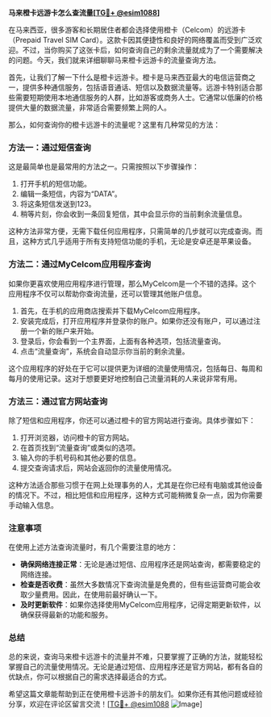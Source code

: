 **马来橙卡远游卡怎么查流量[[TG💪+ @esim1088](https://t.me/s/esim1088)]**

在马来西亚，很多游客和长期居住者都会选择使用橙卡（Celcom）的远游卡（Prepaid Travel SIM Card）。这款卡因其便捷性和良好的网络覆盖而受到广泛欢迎。不过，当你购买了这张卡后，如何查询自己的剩余流量就成为了一个需要解决的问题。今天，我们就来详细聊聊马来橙卡远游卡的流量查询方法。

首先，让我们了解一下什么是橙卡远游卡。橙卡是马来西亚最大的电信运营商之一，提供多种通信服务，包括语音通话、短信以及数据流量等。远游卡特别适合那些需要短期使用本地通信服务的人群，比如游客或商务人士。它通常以低廉的价格提供大量的数据流量，非常适合需要频繁上网的人。

那么，如何查询你的橙卡远游卡的流量呢？这里有几种常见的方法：

### 方法一：通过短信查询

这是最简单也是最常用的方法之一。只需按照以下步骤操作：

1. 打开手机的短信功能。
2. 编辑一条短信，内容为“DATA”。
3. 将这条短信发送到123。
4. 稍等片刻，你会收到一条回复短信，其中会显示你的当前剩余流量信息。

这种方法非常方便，无需下载任何应用程序，只需简单的几步就可以完成查询。而且，这种方式几乎适用于所有支持短信功能的手机，无论是安卓还是苹果设备。

### 方法二：通过MyCelcom应用程序查询

如果你更喜欢使用应用程序进行管理，那么MyCelcom是一个不错的选择。这个应用程序不仅可以帮助你查询流量，还可以管理其他账户信息。

1. 首先，在手机的应用商店搜索并下载MyCelcom应用程序。
2. 安装完成后，打开应用程序并登录你的账户。如果你还没有账户，可以通过注册一个新的账户来开始。
3. 登录后，你会看到一个主界面，上面有各种选项，包括流量查询。
4. 点击“流量查询”，系统会自动显示你当前的剩余流量。

这个应用程序的好处在于它可以提供更为详细的流量使用情况，包括每日、每周和每月的使用记录。这对于想要更好地控制自己流量消耗的人来说非常有用。

### 方法三：通过官方网站查询

除了短信和应用程序，你还可以通过橙卡的官方网站进行查询。具体步骤如下：

1. 打开浏览器，访问橙卡的官方网站。
2. 在首页找到“流量查询”或类似的选项。
3. 输入你的手机号码和其他必要的信息。
4. 提交查询请求后，网站会返回你的流量使用情况。

这种方法适合那些习惯于在网上处理事务的人，尤其是在你已经有电脑或其他设备的情况下。不过，相比短信和应用程序，这种方式可能稍微复杂一点，因为你需要手动输入信息。

### 注意事项

在使用上述方法查询流量时，有几个需要注意的地方：

- **确保网络连接正常**：无论是通过短信、应用程序还是网站查询，都需要稳定的网络连接。
- **检查是否收费**：虽然大多数情况下查询流量是免费的，但有些运营商可能会收取少量费用。因此，在使用前最好确认一下。
- **及时更新软件**：如果你选择使用MyCelcom应用程序，记得定期更新软件，以确保获得最新的功能和服务。

### 总结

总的来说，查询马来橙卡远游卡的流量并不难，只要掌握了正确的方法，就能轻松掌握自己的流量使用情况。无论是通过短信、应用程序还是官方网站，都有各自的优缺点，你可以根据自己的需求选择最适合的方式。

希望这篇文章能帮助到正在使用橙卡远游卡的朋友们。如果你还有其他问题或经验分享，欢迎在评论区留言交流！[[TG💪+ @esim1088](https://t.me/s/esim1088) ![Image](https://i.postimg.cc/4NQfJmqS/Snipaste-2025-05-13-00-14-12.png)]